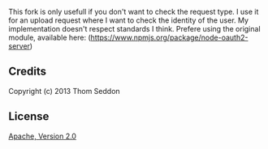 This fork is only usefull if you don't want to check the request type. I use it for an upload request where I want to check the identity of the user. My implementation doesn't respect standards I think. Prefere using the original module, available here: (https://www.npmjs.org/package/node-oauth2-server)



## Credits

Copyright (c) 2013 Thom Seddon

## License

[Apache, Version 2.0](https://github.com/thomseddon/node-oauth2-server/blob/master/LICENSE)
